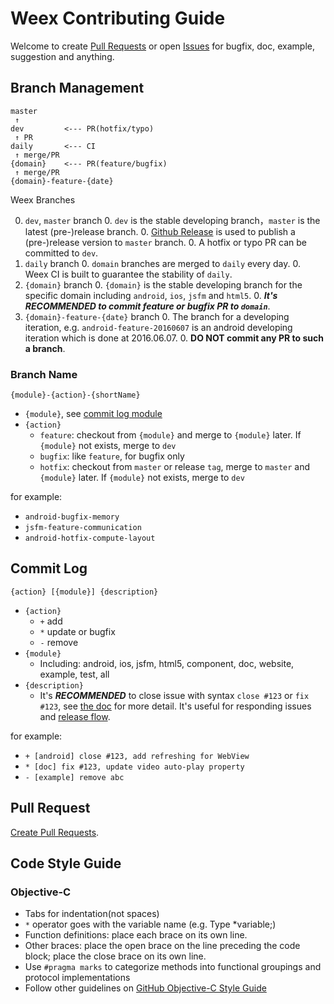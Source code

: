 # Weex Contributing Guide

Welcome to create [Pull Requests](https://github.com/alibaba/weex/compare) or open [Issues](https://github.com/alibaba/weex/issues/new) for bugfix, doc, example, suggestion and anything.

## Branch Management

```
master
 ↑
dev         <--- PR(hotfix/typo)
 ↑ PR
daily       <--- CI
 ↑ merge/PR
{domain}    <--- PR(feature/bugfix)
 ↑ merge/PR
{domain}-feature-{date}
```  
Weex Branches

0. `dev`, `master` branch
    0. `dev` is the stable developing branch，`master` is the latest (pre-)release branch.
    0. [Github Release](https://help.github.com/articles/creating-releases/) is used to publish a (pre-)release version to `master` branch.
    0. A hotfix or typo PR can be committed to `dev`.
0. `daily` branch
    0. `domain` branches are merged to `daily` every day.
    0. Weex CI is built to guarantee the stability of `daily`.
0. `{domain}` branch
    0. `{domain}` is the stable developing branch for the specific domain including `android`, `ios`, `jsfm` and `html5`.
    0. ***It's RECOMMENDED to commit feature or bugfix PR to `domain`***.
0. `{domain}-feature-{date}` branch
    0. The branch for a developing iteration, e.g. `android-feature-20160607` is an android developing iteration which is done at 2016.06.07. 
    0. **DO NOT commit any PR to such a branch**.

### Branch Name 

```
{module}-{action}-{shortName}
```

* `{module}`, see [commit log module](#commit-log)
* `{action}`
    * `feature`: checkout from `{module}` and merge to `{module}` later. If `{module}` not exists, merge to `dev`
    * `bugfix`: like `feature`, for bugfix only
    * `hotfix`: checkout from `master` or release `tag`, merge to `master` and `{module}` later. If `{module}` not exists, merge to `dev`

for example:

* `android-bugfix-memory`
* `jsfm-feature-communication`
* `android-hotfix-compute-layout`

## Commit Log

```
{action} [{module}] {description}
```

* `{action}`
    * `+` add
    * `*` update or bugfix
    * `-` remove
* `{module}`
    * Including: android, ios, jsfm, html5, component, doc, website, example, test, all 
* `{description}`
    * It's ***RECOMMENDED*** to close issue with syntax `close #123` or `fix #123`, see [the doc](https://help.github.com/articles/closing-issues-via-commit-messages/) for more detail. It's useful for responding issues and [release flow](https://github.com/alibaba/weex/releases/tag/v0.5.0).

for example:

* `+ [android] close #123, add refreshing for WebView`
* `* [doc] fix #123, update video auto-play property`
* `- [example] remove abc`


## Pull Request

[Create Pull Requests](https://github.com/alibaba/weex/compare).

## Code Style Guide

### Objective-C

* Tabs for indentation(not spaces)
* `*` operator goes with the variable name (e.g. Type *variable;)
* Function definitions: place each brace on its own line.
* Other braces: place the open brace on the line preceding the code block; place the close brace on its own line.
* Use `#pragma marks` to categorize methods into functional groupings and protocol implementations
* Follow other guidelines on [GitHub Objective-C Style Guide](https://github.com/github/objective-c-style-guide)